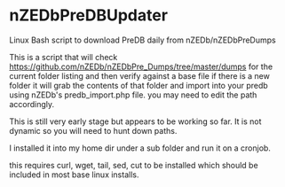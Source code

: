 # nZEDbPreDBUpdater
Linux Bash script to download PreDB daily from nZEDb/nZEDbPreDumps

This is a script that will check https://github.com/nZEDb/nZEDbPre_Dumps/tree/master/dumps for the current folder listing and then verify against a base file if there is a new folder it will grab the contents of that folder and import into your predb using nZEDb's predb_import.php file. you may need to edit the path accordingly. 

This is still very early stage but appears to be working so far. It is not dynamic so you will need to hunt down paths. 

I installed it into my home dir under a sub folder and run it on a cronjob. 

this requires curl, wget, tail, sed, cut to be installed which should be included in most base linux installs. 
